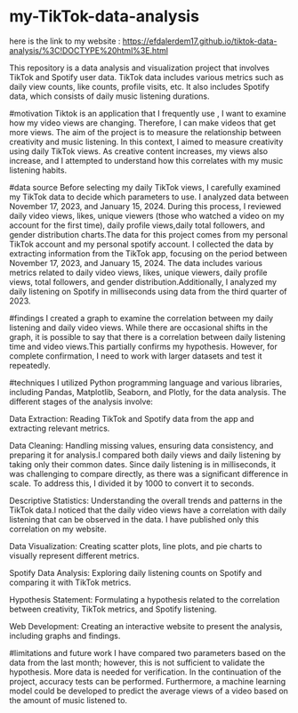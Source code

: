 # my-TikTok-data-analysis

here is the link to my website : https://efdalerdem17.github.io/tiktok-data-analysis/%3C!DOCTYPE%20html%3E.html 

This repository is a data analysis and visualization project that involves TikTok and Spotify user data. TikTok data includes various metrics such as daily view counts, 
like counts, profile visits, etc. It also includes Spotify data, which consists of daily music listening durations.

#motivation
Tiktok is an application that I frequently use , I want to examine how my video views are changing. Therefore, I can make videos that get more views.
The aim of the project is to measure the relationship between creativity and music listening. In this context, I aimed to measure creativity using daily TikTok views.
As creative content increases, my views also increase, and I attempted to understand how this correlates with my music listening habits.



#data source
Before selecting my daily TikTok views, I carefully examined my TikTok data to decide which parameters to use. I analyzed data between November 17, 2023, and January 15, 2024. 
During this process, I reviewed daily video views, likes, unique viewers (those who watched a video on my account for the first time), daily profile views,daily total followers, 
and gender distribution charts.The data for this project comes from my personal TikTok account and my personal spotify account. I collected the data by extracting information from the TikTok app, focusing on the period between November 17, 2023, and January 15, 2024. The data includes various metrics related to daily video views, likes, unique viewers, daily profile views, total followers, and gender distribution.Additionally, I analyzed my daily listening on Spotify in milliseconds using data from the third quarter of 2023.


#findings 
I created a graph to examine the correlation between my daily listening and daily video views. While there are occasional shifts in the graph, it is possible to say that there is a correlation between daily listening time and video views.This partially confirms my hypothesis. However, for complete confirmation, I need to work with larger datasets and test it repeatedly.


#techniques
I utilized Python programming language and various libraries, including Pandas, Matplotlib, Seaborn, and Plotly, for the data analysis. 
The different stages of the analysis involve:

Data Extraction: Reading TikTok and Spotify data from the app and extracting relevant metrics.

Data Cleaning: Handling missing values, ensuring data consistency, and preparing it for analysis.I compared both daily views and daily listening by taking only their common dates. Since daily listening is in milliseconds, it was challenging to compare directly, as there was a significant difference in scale. To address this, I divided it by 1000 to convert it to seconds.

Descriptive Statistics: Understanding the overall trends and patterns in the TikTok data.I noticed that the daily video views have a correlation with daily listening  that can be observed in the data. I have published only this correlation on my website.

Data Visualization: Creating scatter plots, line plots, and pie charts to visually represent different metrics.

Spotify Data Analysis: Exploring daily listening counts on Spotify and comparing it with TikTok metrics.

Hypothesis Statement: Formulating a hypothesis related to the correlation between creativity, TikTok metrics, and Spotify listening.

Web Development: Creating an interactive website to present the analysis, including graphs and findings.



#limitations and future work
I have compared two parameters based on the data from the last month; however, this is not sufficient to validate the hypothesis. More data is needed for verification.
In the continuation of the project, accuracy tests can be performed. Furthermore, a machine learning model could be developed to predict the average views of a video based on the
amount of music listened to.

